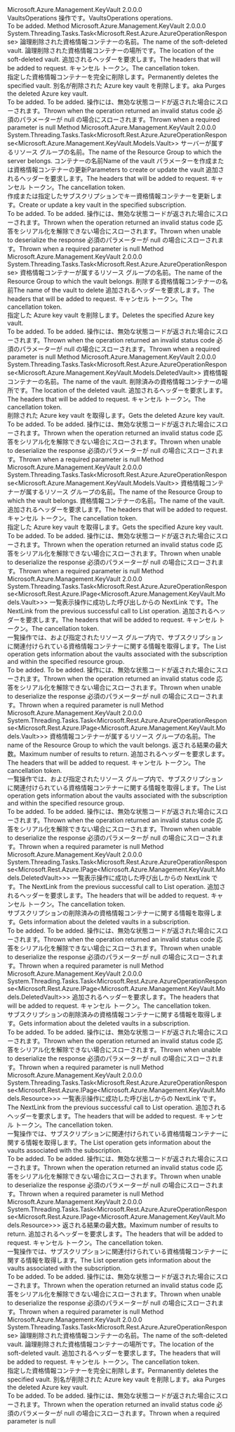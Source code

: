 <Type Name="IVaultsOperations" FullName="Microsoft.Azure.Management.KeyVault.IVaultsOperations">
  <TypeSignature Language="C#" Value="public interface IVaultsOperations" />
  <TypeSignature Language="ILAsm" Value=".class public interface auto ansi abstract IVaultsOperations" />
  <TypeSignature Language="DocId" Value="T:Microsoft.Azure.Management.KeyVault.IVaultsOperations" />
  <TypeSignature Language="VB.NET" Value="Public Interface IVaultsOperations" />
  <TypeSignature Language="F#" Value="type IVaultsOperations = interface" />
  <AssemblyInfo>
    <AssemblyName>Microsoft.Azure.Management.KeyVault</AssemblyName>
    <AssemblyVersion>2.0.0.0</AssemblyVersion>
  </AssemblyInfo>
  <Interfaces />
  <Docs>
    <summary>
            <span data-ttu-id="67303-101">VaultsOperations 操作です。</span><span class="sxs-lookup"><span data-stu-id="67303-101">VaultsOperations operations.</span></span>
            </summary>
    <remarks>To be added.</remarks>
  </Docs>
  <Members>
    <Member MemberName="BeginPurgeDeletedWithHttpMessagesAsync">
      <MemberSignature Language="C#" Value="public System.Threading.Tasks.Task&lt;Microsoft.Rest.Azure.AzureOperationResponse&gt; BeginPurgeDeletedWithHttpMessagesAsync (string vaultName, string location, System.Collections.Generic.Dictionary&lt;string,System.Collections.Generic.List&lt;string&gt;&gt; customHeaders = null, System.Threading.CancellationToken cancellationToken = null);" />
      <MemberSignature Language="ILAsm" Value=".method public hidebysig newslot virtual instance class System.Threading.Tasks.Task`1&lt;class Microsoft.Rest.Azure.AzureOperationResponse&gt; BeginPurgeDeletedWithHttpMessagesAsync(string vaultName, string location, class System.Collections.Generic.Dictionary`2&lt;string, class System.Collections.Generic.List`1&lt;string&gt;&gt; customHeaders, valuetype System.Threading.CancellationToken cancellationToken) cil managed" />
      <MemberSignature Language="DocId" Value="M:Microsoft.Azure.Management.KeyVault.IVaultsOperations.BeginPurgeDeletedWithHttpMessagesAsync(System.String,System.String,System.Collections.Generic.Dictionary{System.String,System.Collections.Generic.List{System.String}},System.Threading.CancellationToken)" />
      <MemberSignature Language="F#" Value="abstract member BeginPurgeDeletedWithHttpMessagesAsync : string * string * System.Collections.Generic.Dictionary&lt;string, System.Collections.Generic.List&lt;string&gt;&gt; * System.Threading.CancellationToken -&gt; System.Threading.Tasks.Task&lt;Microsoft.Rest.Azure.AzureOperationResponse&gt;" Usage="iVaultsOperations.BeginPurgeDeletedWithHttpMessagesAsync (vaultName, location, customHeaders, cancellationToken)" />
      <MemberType>Method</MemberType>
      <AssemblyInfo>
        <AssemblyName>Microsoft.Azure.Management.KeyVault</AssemblyName>
        <AssemblyVersion>2.0.0.0</AssemblyVersion>
      </AssemblyInfo>
      <ReturnValue>
        <ReturnType>System.Threading.Tasks.Task&lt;Microsoft.Rest.Azure.AzureOperationResponse&gt;</ReturnType>
      </ReturnValue>
      <Parameters>
        <Parameter Name="vaultName" Type="System.String" />
        <Parameter Name="location" Type="System.String" />
        <Parameter Name="customHeaders" Type="System.Collections.Generic.Dictionary&lt;System.String,System.Collections.Generic.List&lt;System.String&gt;&gt;" />
        <Parameter Name="cancellationToken" Type="System.Threading.CancellationToken" />
      </Parameters>
      <Docs>
        <param name="vaultName">
            <span data-ttu-id="67303-102">論理削除された資格情報コンテナーの名前。</span><span class="sxs-lookup"><span data-stu-id="67303-102">The name of the soft-deleted vault.</span></span>
            </param>
        <param name="location">
            <span data-ttu-id="67303-103">論理削除された資格情報コンテナーの場所です。</span><span class="sxs-lookup"><span data-stu-id="67303-103">The location of the soft-deleted vault.</span></span>
            </param>
        <param name="customHeaders">
            <span data-ttu-id="67303-104">追加されるヘッダーを要求します。</span><span class="sxs-lookup"><span data-stu-id="67303-104">The headers that will be added to request.</span></span>
            </param>
        <param name="cancellationToken">
            <span data-ttu-id="67303-105">キャンセル トークン。</span><span class="sxs-lookup"><span data-stu-id="67303-105">The cancellation token.</span></span>
            </param>
        <summary>
            <span data-ttu-id="67303-106">指定した資格情報コンテナーを完全に削除します。</span><span class="sxs-lookup"><span data-stu-id="67303-106">Permanently deletes the specified vault.</span></span> <span data-ttu-id="67303-107">別名が削除された Azure key vault を削除します。</span><span class="sxs-lookup"><span data-stu-id="67303-107">aka Purges the deleted Azure key vault.</span></span>
            </summary>
        <returns>To be added.</returns>
        <remarks>To be added.</remarks>
        <exception cref="T:Microsoft.Rest.Azure.CloudException">
            <span data-ttu-id="67303-108">操作には、無効な状態コードが返された場合にスローされます。</span><span class="sxs-lookup"><span data-stu-id="67303-108">Thrown when the operation returned an invalid status code</span></span>
            </exception>
        <exception cref="T:Microsoft.Rest.ValidationException">
            <span data-ttu-id="67303-109">必須のパラメーターが null の場合にスローされます。</span><span class="sxs-lookup"><span data-stu-id="67303-109">Thrown when a required parameter is null</span></span>
            </exception>
      </Docs>
    </Member>
    <Member MemberName="CreateOrUpdateWithHttpMessagesAsync">
      <MemberSignature Language="C#" Value="public System.Threading.Tasks.Task&lt;Microsoft.Rest.Azure.AzureOperationResponse&lt;Microsoft.Azure.Management.KeyVault.Models.Vault&gt;&gt; CreateOrUpdateWithHttpMessagesAsync (string resourceGroupName, string vaultName, Microsoft.Azure.Management.KeyVault.Models.VaultCreateOrUpdateParameters parameters, System.Collections.Generic.Dictionary&lt;string,System.Collections.Generic.List&lt;string&gt;&gt; customHeaders = null, System.Threading.CancellationToken cancellationToken = null);" />
      <MemberSignature Language="ILAsm" Value=".method public hidebysig newslot virtual instance class System.Threading.Tasks.Task`1&lt;class Microsoft.Rest.Azure.AzureOperationResponse`1&lt;class Microsoft.Azure.Management.KeyVault.Models.Vault&gt;&gt; CreateOrUpdateWithHttpMessagesAsync(string resourceGroupName, string vaultName, class Microsoft.Azure.Management.KeyVault.Models.VaultCreateOrUpdateParameters parameters, class System.Collections.Generic.Dictionary`2&lt;string, class System.Collections.Generic.List`1&lt;string&gt;&gt; customHeaders, valuetype System.Threading.CancellationToken cancellationToken) cil managed" />
      <MemberSignature Language="DocId" Value="M:Microsoft.Azure.Management.KeyVault.IVaultsOperations.CreateOrUpdateWithHttpMessagesAsync(System.String,System.String,Microsoft.Azure.Management.KeyVault.Models.VaultCreateOrUpdateParameters,System.Collections.Generic.Dictionary{System.String,System.Collections.Generic.List{System.String}},System.Threading.CancellationToken)" />
      <MemberSignature Language="F#" Value="abstract member CreateOrUpdateWithHttpMessagesAsync : string * string * Microsoft.Azure.Management.KeyVault.Models.VaultCreateOrUpdateParameters * System.Collections.Generic.Dictionary&lt;string, System.Collections.Generic.List&lt;string&gt;&gt; * System.Threading.CancellationToken -&gt; System.Threading.Tasks.Task&lt;Microsoft.Rest.Azure.AzureOperationResponse&lt;Microsoft.Azure.Management.KeyVault.Models.Vault&gt;&gt;" Usage="iVaultsOperations.CreateOrUpdateWithHttpMessagesAsync (resourceGroupName, vaultName, parameters, customHeaders, cancellationToken)" />
      <MemberType>Method</MemberType>
      <AssemblyInfo>
        <AssemblyName>Microsoft.Azure.Management.KeyVault</AssemblyName>
        <AssemblyVersion>2.0.0.0</AssemblyVersion>
      </AssemblyInfo>
      <ReturnValue>
        <ReturnType>System.Threading.Tasks.Task&lt;Microsoft.Rest.Azure.AzureOperationResponse&lt;Microsoft.Azure.Management.KeyVault.Models.Vault&gt;&gt;</ReturnType>
      </ReturnValue>
      <Parameters>
        <Parameter Name="resourceGroupName" Type="System.String" />
        <Parameter Name="vaultName" Type="System.String" />
        <Parameter Name="parameters" Type="Microsoft.Azure.Management.KeyVault.Models.VaultCreateOrUpdateParameters" />
        <Parameter Name="customHeaders" Type="System.Collections.Generic.Dictionary&lt;System.String,System.Collections.Generic.List&lt;System.String&gt;&gt;" />
        <Parameter Name="cancellationToken" Type="System.Threading.CancellationToken" />
      </Parameters>
      <Docs>
        <param name="resourceGroupName">
            <span data-ttu-id="67303-110">サーバーが属するリソース グループの名前。</span><span class="sxs-lookup"><span data-stu-id="67303-110">The name of the Resource Group to which the server belongs.</span></span>
            </param>
        <param name="vaultName">
            <span data-ttu-id="67303-111">コンテナーの名前</span><span class="sxs-lookup"><span data-stu-id="67303-111">Name of the vault</span></span>
            </param>
        <param name="parameters">
            <span data-ttu-id="67303-112">パラメーターを作成または資格情報コンテナーの更新</span><span class="sxs-lookup"><span data-stu-id="67303-112">Parameters to create or update the vault</span></span>
            </param>
        <param name="customHeaders">
            <span data-ttu-id="67303-113">追加されるヘッダーを要求します。</span><span class="sxs-lookup"><span data-stu-id="67303-113">The headers that will be added to request.</span></span>
            </param>
        <param name="cancellationToken">
            <span data-ttu-id="67303-114">キャンセル トークン。</span><span class="sxs-lookup"><span data-stu-id="67303-114">The cancellation token.</span></span>
            </param>
        <summary>
            <span data-ttu-id="67303-115">作成または指定したサブスクリプションでキー資格情報コンテナーを更新します。</span><span class="sxs-lookup"><span data-stu-id="67303-115">Create or update a key vault in the specified subscription.</span></span>
            </summary>
        <returns>To be added.</returns>
        <remarks>To be added.</remarks>
        <exception cref="T:Microsoft.Rest.Azure.CloudException">
            <span data-ttu-id="67303-116">操作には、無効な状態コードが返された場合にスローされます。</span><span class="sxs-lookup"><span data-stu-id="67303-116">Thrown when the operation returned an invalid status code</span></span>
            </exception>
        <exception cref="T:Microsoft.Rest.SerializationException">
            <span data-ttu-id="67303-117">応答をシリアル化を解除できない場合にスローされます。</span><span class="sxs-lookup"><span data-stu-id="67303-117">Thrown when unable to deserialize the response</span></span>
            </exception>
        <exception cref="T:Microsoft.Rest.ValidationException">
            <span data-ttu-id="67303-118">必須のパラメーターが null の場合にスローされます。</span><span class="sxs-lookup"><span data-stu-id="67303-118">Thrown when a required parameter is null</span></span>
            </exception>
      </Docs>
    </Member>
    <Member MemberName="DeleteWithHttpMessagesAsync">
      <MemberSignature Language="C#" Value="public System.Threading.Tasks.Task&lt;Microsoft.Rest.Azure.AzureOperationResponse&gt; DeleteWithHttpMessagesAsync (string resourceGroupName, string vaultName, System.Collections.Generic.Dictionary&lt;string,System.Collections.Generic.List&lt;string&gt;&gt; customHeaders = null, System.Threading.CancellationToken cancellationToken = null);" />
      <MemberSignature Language="ILAsm" Value=".method public hidebysig newslot virtual instance class System.Threading.Tasks.Task`1&lt;class Microsoft.Rest.Azure.AzureOperationResponse&gt; DeleteWithHttpMessagesAsync(string resourceGroupName, string vaultName, class System.Collections.Generic.Dictionary`2&lt;string, class System.Collections.Generic.List`1&lt;string&gt;&gt; customHeaders, valuetype System.Threading.CancellationToken cancellationToken) cil managed" />
      <MemberSignature Language="DocId" Value="M:Microsoft.Azure.Management.KeyVault.IVaultsOperations.DeleteWithHttpMessagesAsync(System.String,System.String,System.Collections.Generic.Dictionary{System.String,System.Collections.Generic.List{System.String}},System.Threading.CancellationToken)" />
      <MemberSignature Language="F#" Value="abstract member DeleteWithHttpMessagesAsync : string * string * System.Collections.Generic.Dictionary&lt;string, System.Collections.Generic.List&lt;string&gt;&gt; * System.Threading.CancellationToken -&gt; System.Threading.Tasks.Task&lt;Microsoft.Rest.Azure.AzureOperationResponse&gt;" Usage="iVaultsOperations.DeleteWithHttpMessagesAsync (resourceGroupName, vaultName, customHeaders, cancellationToken)" />
      <MemberType>Method</MemberType>
      <AssemblyInfo>
        <AssemblyName>Microsoft.Azure.Management.KeyVault</AssemblyName>
        <AssemblyVersion>2.0.0.0</AssemblyVersion>
      </AssemblyInfo>
      <ReturnValue>
        <ReturnType>System.Threading.Tasks.Task&lt;Microsoft.Rest.Azure.AzureOperationResponse&gt;</ReturnType>
      </ReturnValue>
      <Parameters>
        <Parameter Name="resourceGroupName" Type="System.String" />
        <Parameter Name="vaultName" Type="System.String" />
        <Parameter Name="customHeaders" Type="System.Collections.Generic.Dictionary&lt;System.String,System.Collections.Generic.List&lt;System.String&gt;&gt;" />
        <Parameter Name="cancellationToken" Type="System.Threading.CancellationToken" />
      </Parameters>
      <Docs>
        <param name="resourceGroupName">
            <span data-ttu-id="67303-119">資格情報コンテナーが属するリソース グループの名前。</span><span class="sxs-lookup"><span data-stu-id="67303-119">The name of the Resource Group to which the vault belongs.</span></span>
            </param>
        <param name="vaultName">
            <span data-ttu-id="67303-120">削除する資格情報コンテナーの名前</span><span class="sxs-lookup"><span data-stu-id="67303-120">The name of the vault to delete</span></span>
            </param>
        <param name="customHeaders">
            <span data-ttu-id="67303-121">追加されるヘッダーを要求します。</span><span class="sxs-lookup"><span data-stu-id="67303-121">The headers that will be added to request.</span></span>
            </param>
        <param name="cancellationToken">
            <span data-ttu-id="67303-122">キャンセル トークン。</span><span class="sxs-lookup"><span data-stu-id="67303-122">The cancellation token.</span></span>
            </param>
        <summary>
            <span data-ttu-id="67303-123">指定した Azure key vault を削除します。</span><span class="sxs-lookup"><span data-stu-id="67303-123">Deletes the specified Azure key vault.</span></span>
            </summary>
        <returns>To be added.</returns>
        <remarks>To be added.</remarks>
        <exception cref="T:Microsoft.Rest.Azure.CloudException">
            <span data-ttu-id="67303-124">操作には、無効な状態コードが返された場合にスローされます。</span><span class="sxs-lookup"><span data-stu-id="67303-124">Thrown when the operation returned an invalid status code</span></span>
            </exception>
        <exception cref="T:Microsoft.Rest.ValidationException">
            <span data-ttu-id="67303-125">必須のパラメーターが null の場合にスローされます。</span><span class="sxs-lookup"><span data-stu-id="67303-125">Thrown when a required parameter is null</span></span>
            </exception>
      </Docs>
    </Member>
    <Member MemberName="GetDeletedWithHttpMessagesAsync">
      <MemberSignature Language="C#" Value="public System.Threading.Tasks.Task&lt;Microsoft.Rest.Azure.AzureOperationResponse&lt;Microsoft.Azure.Management.KeyVault.Models.DeletedVault&gt;&gt; GetDeletedWithHttpMessagesAsync (string vaultName, string location, System.Collections.Generic.Dictionary&lt;string,System.Collections.Generic.List&lt;string&gt;&gt; customHeaders = null, System.Threading.CancellationToken cancellationToken = null);" />
      <MemberSignature Language="ILAsm" Value=".method public hidebysig newslot virtual instance class System.Threading.Tasks.Task`1&lt;class Microsoft.Rest.Azure.AzureOperationResponse`1&lt;class Microsoft.Azure.Management.KeyVault.Models.DeletedVault&gt;&gt; GetDeletedWithHttpMessagesAsync(string vaultName, string location, class System.Collections.Generic.Dictionary`2&lt;string, class System.Collections.Generic.List`1&lt;string&gt;&gt; customHeaders, valuetype System.Threading.CancellationToken cancellationToken) cil managed" />
      <MemberSignature Language="DocId" Value="M:Microsoft.Azure.Management.KeyVault.IVaultsOperations.GetDeletedWithHttpMessagesAsync(System.String,System.String,System.Collections.Generic.Dictionary{System.String,System.Collections.Generic.List{System.String}},System.Threading.CancellationToken)" />
      <MemberSignature Language="F#" Value="abstract member GetDeletedWithHttpMessagesAsync : string * string * System.Collections.Generic.Dictionary&lt;string, System.Collections.Generic.List&lt;string&gt;&gt; * System.Threading.CancellationToken -&gt; System.Threading.Tasks.Task&lt;Microsoft.Rest.Azure.AzureOperationResponse&lt;Microsoft.Azure.Management.KeyVault.Models.DeletedVault&gt;&gt;" Usage="iVaultsOperations.GetDeletedWithHttpMessagesAsync (vaultName, location, customHeaders, cancellationToken)" />
      <MemberType>Method</MemberType>
      <AssemblyInfo>
        <AssemblyName>Microsoft.Azure.Management.KeyVault</AssemblyName>
        <AssemblyVersion>2.0.0.0</AssemblyVersion>
      </AssemblyInfo>
      <ReturnValue>
        <ReturnType>System.Threading.Tasks.Task&lt;Microsoft.Rest.Azure.AzureOperationResponse&lt;Microsoft.Azure.Management.KeyVault.Models.DeletedVault&gt;&gt;</ReturnType>
      </ReturnValue>
      <Parameters>
        <Parameter Name="vaultName" Type="System.String" />
        <Parameter Name="location" Type="System.String" />
        <Parameter Name="customHeaders" Type="System.Collections.Generic.Dictionary&lt;System.String,System.Collections.Generic.List&lt;System.String&gt;&gt;" />
        <Parameter Name="cancellationToken" Type="System.Threading.CancellationToken" />
      </Parameters>
      <Docs>
        <param name="vaultName">
            <span data-ttu-id="67303-126">資格情報コンテナーの名前。</span><span class="sxs-lookup"><span data-stu-id="67303-126">The name of the vault.</span></span>
            </param>
        <param name="location">
            <span data-ttu-id="67303-127">削除済みの資格情報コンテナーの場所です。</span><span class="sxs-lookup"><span data-stu-id="67303-127">The location of the deleted vault.</span></span>
            </param>
        <param name="customHeaders">
            <span data-ttu-id="67303-128">追加されるヘッダーを要求します。</span><span class="sxs-lookup"><span data-stu-id="67303-128">The headers that will be added to request.</span></span>
            </param>
        <param name="cancellationToken">
            <span data-ttu-id="67303-129">キャンセル トークン。</span><span class="sxs-lookup"><span data-stu-id="67303-129">The cancellation token.</span></span>
            </param>
        <summary>
            <span data-ttu-id="67303-130">削除された Azure key vault を取得します。</span><span class="sxs-lookup"><span data-stu-id="67303-130">Gets the deleted Azure key vault.</span></span>
            </summary>
        <returns>To be added.</returns>
        <remarks>To be added.</remarks>
        <exception cref="T:Microsoft.Rest.Azure.CloudException">
            <span data-ttu-id="67303-131">操作には、無効な状態コードが返された場合にスローされます。</span><span class="sxs-lookup"><span data-stu-id="67303-131">Thrown when the operation returned an invalid status code</span></span>
            </exception>
        <exception cref="T:Microsoft.Rest.SerializationException">
            <span data-ttu-id="67303-132">応答をシリアル化を解除できない場合にスローされます。</span><span class="sxs-lookup"><span data-stu-id="67303-132">Thrown when unable to deserialize the response</span></span>
            </exception>
        <exception cref="T:Microsoft.Rest.ValidationException">
            <span data-ttu-id="67303-133">必須のパラメーターが null の場合にスローされます。</span><span class="sxs-lookup"><span data-stu-id="67303-133">Thrown when a required parameter is null</span></span>
            </exception>
      </Docs>
    </Member>
    <Member MemberName="GetWithHttpMessagesAsync">
      <MemberSignature Language="C#" Value="public System.Threading.Tasks.Task&lt;Microsoft.Rest.Azure.AzureOperationResponse&lt;Microsoft.Azure.Management.KeyVault.Models.Vault&gt;&gt; GetWithHttpMessagesAsync (string resourceGroupName, string vaultName, System.Collections.Generic.Dictionary&lt;string,System.Collections.Generic.List&lt;string&gt;&gt; customHeaders = null, System.Threading.CancellationToken cancellationToken = null);" />
      <MemberSignature Language="ILAsm" Value=".method public hidebysig newslot virtual instance class System.Threading.Tasks.Task`1&lt;class Microsoft.Rest.Azure.AzureOperationResponse`1&lt;class Microsoft.Azure.Management.KeyVault.Models.Vault&gt;&gt; GetWithHttpMessagesAsync(string resourceGroupName, string vaultName, class System.Collections.Generic.Dictionary`2&lt;string, class System.Collections.Generic.List`1&lt;string&gt;&gt; customHeaders, valuetype System.Threading.CancellationToken cancellationToken) cil managed" />
      <MemberSignature Language="DocId" Value="M:Microsoft.Azure.Management.KeyVault.IVaultsOperations.GetWithHttpMessagesAsync(System.String,System.String,System.Collections.Generic.Dictionary{System.String,System.Collections.Generic.List{System.String}},System.Threading.CancellationToken)" />
      <MemberSignature Language="F#" Value="abstract member GetWithHttpMessagesAsync : string * string * System.Collections.Generic.Dictionary&lt;string, System.Collections.Generic.List&lt;string&gt;&gt; * System.Threading.CancellationToken -&gt; System.Threading.Tasks.Task&lt;Microsoft.Rest.Azure.AzureOperationResponse&lt;Microsoft.Azure.Management.KeyVault.Models.Vault&gt;&gt;" Usage="iVaultsOperations.GetWithHttpMessagesAsync (resourceGroupName, vaultName, customHeaders, cancellationToken)" />
      <MemberType>Method</MemberType>
      <AssemblyInfo>
        <AssemblyName>Microsoft.Azure.Management.KeyVault</AssemblyName>
        <AssemblyVersion>2.0.0.0</AssemblyVersion>
      </AssemblyInfo>
      <ReturnValue>
        <ReturnType>System.Threading.Tasks.Task&lt;Microsoft.Rest.Azure.AzureOperationResponse&lt;Microsoft.Azure.Management.KeyVault.Models.Vault&gt;&gt;</ReturnType>
      </ReturnValue>
      <Parameters>
        <Parameter Name="resourceGroupName" Type="System.String" />
        <Parameter Name="vaultName" Type="System.String" />
        <Parameter Name="customHeaders" Type="System.Collections.Generic.Dictionary&lt;System.String,System.Collections.Generic.List&lt;System.String&gt;&gt;" />
        <Parameter Name="cancellationToken" Type="System.Threading.CancellationToken" />
      </Parameters>
      <Docs>
        <param name="resourceGroupName">
            <span data-ttu-id="67303-134">資格情報コンテナーが属するリソース グループの名前。</span><span class="sxs-lookup"><span data-stu-id="67303-134">The name of the Resource Group to which the vault belongs.</span></span>
            </param>
        <param name="vaultName">
            <span data-ttu-id="67303-135">資格情報コンテナーの名前。</span><span class="sxs-lookup"><span data-stu-id="67303-135">The name of the vault.</span></span>
            </param>
        <param name="customHeaders">
            <span data-ttu-id="67303-136">追加されるヘッダーを要求します。</span><span class="sxs-lookup"><span data-stu-id="67303-136">The headers that will be added to request.</span></span>
            </param>
        <param name="cancellationToken">
            <span data-ttu-id="67303-137">キャンセル トークン。</span><span class="sxs-lookup"><span data-stu-id="67303-137">The cancellation token.</span></span>
            </param>
        <summary>
            <span data-ttu-id="67303-138">指定した Azure key vault を取得します。</span><span class="sxs-lookup"><span data-stu-id="67303-138">Gets the specified Azure key vault.</span></span>
            </summary>
        <returns>To be added.</returns>
        <remarks>To be added.</remarks>
        <exception cref="T:Microsoft.Rest.Azure.CloudException">
            <span data-ttu-id="67303-139">操作には、無効な状態コードが返された場合にスローされます。</span><span class="sxs-lookup"><span data-stu-id="67303-139">Thrown when the operation returned an invalid status code</span></span>
            </exception>
        <exception cref="T:Microsoft.Rest.SerializationException">
            <span data-ttu-id="67303-140">応答をシリアル化を解除できない場合にスローされます。</span><span class="sxs-lookup"><span data-stu-id="67303-140">Thrown when unable to deserialize the response</span></span>
            </exception>
        <exception cref="T:Microsoft.Rest.ValidationException">
            <span data-ttu-id="67303-141">必須のパラメーターが null の場合にスローされます。</span><span class="sxs-lookup"><span data-stu-id="67303-141">Thrown when a required parameter is null</span></span>
            </exception>
      </Docs>
    </Member>
    <Member MemberName="ListByResourceGroupNextWithHttpMessagesAsync">
      <MemberSignature Language="C#" Value="public System.Threading.Tasks.Task&lt;Microsoft.Rest.Azure.AzureOperationResponse&lt;Microsoft.Rest.Azure.IPage&lt;Microsoft.Azure.Management.KeyVault.Models.Vault&gt;&gt;&gt; ListByResourceGroupNextWithHttpMessagesAsync (string nextPageLink, System.Collections.Generic.Dictionary&lt;string,System.Collections.Generic.List&lt;string&gt;&gt; customHeaders = null, System.Threading.CancellationToken cancellationToken = null);" />
      <MemberSignature Language="ILAsm" Value=".method public hidebysig newslot virtual instance class System.Threading.Tasks.Task`1&lt;class Microsoft.Rest.Azure.AzureOperationResponse`1&lt;class Microsoft.Rest.Azure.IPage`1&lt;class Microsoft.Azure.Management.KeyVault.Models.Vault&gt;&gt;&gt; ListByResourceGroupNextWithHttpMessagesAsync(string nextPageLink, class System.Collections.Generic.Dictionary`2&lt;string, class System.Collections.Generic.List`1&lt;string&gt;&gt; customHeaders, valuetype System.Threading.CancellationToken cancellationToken) cil managed" />
      <MemberSignature Language="DocId" Value="M:Microsoft.Azure.Management.KeyVault.IVaultsOperations.ListByResourceGroupNextWithHttpMessagesAsync(System.String,System.Collections.Generic.Dictionary{System.String,System.Collections.Generic.List{System.String}},System.Threading.CancellationToken)" />
      <MemberSignature Language="F#" Value="abstract member ListByResourceGroupNextWithHttpMessagesAsync : string * System.Collections.Generic.Dictionary&lt;string, System.Collections.Generic.List&lt;string&gt;&gt; * System.Threading.CancellationToken -&gt; System.Threading.Tasks.Task&lt;Microsoft.Rest.Azure.AzureOperationResponse&lt;Microsoft.Rest.Azure.IPage&lt;Microsoft.Azure.Management.KeyVault.Models.Vault&gt;&gt;&gt;" Usage="iVaultsOperations.ListByResourceGroupNextWithHttpMessagesAsync (nextPageLink, customHeaders, cancellationToken)" />
      <MemberType>Method</MemberType>
      <AssemblyInfo>
        <AssemblyName>Microsoft.Azure.Management.KeyVault</AssemblyName>
        <AssemblyVersion>2.0.0.0</AssemblyVersion>
      </AssemblyInfo>
      <ReturnValue>
        <ReturnType>System.Threading.Tasks.Task&lt;Microsoft.Rest.Azure.AzureOperationResponse&lt;Microsoft.Rest.Azure.IPage&lt;Microsoft.Azure.Management.KeyVault.Models.Vault&gt;&gt;&gt;</ReturnType>
      </ReturnValue>
      <Parameters>
        <Parameter Name="nextPageLink" Type="System.String" />
        <Parameter Name="customHeaders" Type="System.Collections.Generic.Dictionary&lt;System.String,System.Collections.Generic.List&lt;System.String&gt;&gt;" />
        <Parameter Name="cancellationToken" Type="System.Threading.CancellationToken" />
      </Parameters>
      <Docs>
        <param name="nextPageLink">
            <span data-ttu-id="67303-142">一覧表示操作に成功した呼び出しからの NextLink です。</span><span class="sxs-lookup"><span data-stu-id="67303-142">The NextLink from the previous successful call to List operation.</span></span>
            </param>
        <param name="customHeaders">
            <span data-ttu-id="67303-143">追加されるヘッダーを要求します。</span><span class="sxs-lookup"><span data-stu-id="67303-143">The headers that will be added to request.</span></span>
            </param>
        <param name="cancellationToken">
            <span data-ttu-id="67303-144">キャンセル トークン。</span><span class="sxs-lookup"><span data-stu-id="67303-144">The cancellation token.</span></span>
            </param>
        <summary>
            <span data-ttu-id="67303-145">一覧操作では、および指定されたリソース グループ内で、サブスクリプションに関連付けられている資格情報コンテナーに関する情報を取得します。</span><span class="sxs-lookup"><span data-stu-id="67303-145">The List operation gets information about the vaults associated with the subscription and within the specified resource group.</span></span>
            </summary>
        <returns>To be added.</returns>
        <remarks>To be added.</remarks>
        <exception cref="T:Microsoft.Rest.Azure.CloudException">
            <span data-ttu-id="67303-146">操作には、無効な状態コードが返された場合にスローされます。</span><span class="sxs-lookup"><span data-stu-id="67303-146">Thrown when the operation returned an invalid status code</span></span>
            </exception>
        <exception cref="T:Microsoft.Rest.SerializationException">
            <span data-ttu-id="67303-147">応答をシリアル化を解除できない場合にスローされます。</span><span class="sxs-lookup"><span data-stu-id="67303-147">Thrown when unable to deserialize the response</span></span>
            </exception>
        <exception cref="T:Microsoft.Rest.ValidationException">
            <span data-ttu-id="67303-148">必須のパラメーターが null の場合にスローされます。</span><span class="sxs-lookup"><span data-stu-id="67303-148">Thrown when a required parameter is null</span></span>
            </exception>
      </Docs>
    </Member>
    <Member MemberName="ListByResourceGroupWithHttpMessagesAsync">
      <MemberSignature Language="C#" Value="public System.Threading.Tasks.Task&lt;Microsoft.Rest.Azure.AzureOperationResponse&lt;Microsoft.Rest.Azure.IPage&lt;Microsoft.Azure.Management.KeyVault.Models.Vault&gt;&gt;&gt; ListByResourceGroupWithHttpMessagesAsync (string resourceGroupName, Nullable&lt;int&gt; top = null, System.Collections.Generic.Dictionary&lt;string,System.Collections.Generic.List&lt;string&gt;&gt; customHeaders = null, System.Threading.CancellationToken cancellationToken = null);" />
      <MemberSignature Language="ILAsm" Value=".method public hidebysig newslot virtual instance class System.Threading.Tasks.Task`1&lt;class Microsoft.Rest.Azure.AzureOperationResponse`1&lt;class Microsoft.Rest.Azure.IPage`1&lt;class Microsoft.Azure.Management.KeyVault.Models.Vault&gt;&gt;&gt; ListByResourceGroupWithHttpMessagesAsync(string resourceGroupName, valuetype System.Nullable`1&lt;int32&gt; top, class System.Collections.Generic.Dictionary`2&lt;string, class System.Collections.Generic.List`1&lt;string&gt;&gt; customHeaders, valuetype System.Threading.CancellationToken cancellationToken) cil managed" />
      <MemberSignature Language="DocId" Value="M:Microsoft.Azure.Management.KeyVault.IVaultsOperations.ListByResourceGroupWithHttpMessagesAsync(System.String,System.Nullable{System.Int32},System.Collections.Generic.Dictionary{System.String,System.Collections.Generic.List{System.String}},System.Threading.CancellationToken)" />
      <MemberSignature Language="F#" Value="abstract member ListByResourceGroupWithHttpMessagesAsync : string * Nullable&lt;int&gt; * System.Collections.Generic.Dictionary&lt;string, System.Collections.Generic.List&lt;string&gt;&gt; * System.Threading.CancellationToken -&gt; System.Threading.Tasks.Task&lt;Microsoft.Rest.Azure.AzureOperationResponse&lt;Microsoft.Rest.Azure.IPage&lt;Microsoft.Azure.Management.KeyVault.Models.Vault&gt;&gt;&gt;" Usage="iVaultsOperations.ListByResourceGroupWithHttpMessagesAsync (resourceGroupName, top, customHeaders, cancellationToken)" />
      <MemberType>Method</MemberType>
      <AssemblyInfo>
        <AssemblyName>Microsoft.Azure.Management.KeyVault</AssemblyName>
        <AssemblyVersion>2.0.0.0</AssemblyVersion>
      </AssemblyInfo>
      <ReturnValue>
        <ReturnType>System.Threading.Tasks.Task&lt;Microsoft.Rest.Azure.AzureOperationResponse&lt;Microsoft.Rest.Azure.IPage&lt;Microsoft.Azure.Management.KeyVault.Models.Vault&gt;&gt;&gt;</ReturnType>
      </ReturnValue>
      <Parameters>
        <Parameter Name="resourceGroupName" Type="System.String" />
        <Parameter Name="top" Type="System.Nullable&lt;System.Int32&gt;" />
        <Parameter Name="customHeaders" Type="System.Collections.Generic.Dictionary&lt;System.String,System.Collections.Generic.List&lt;System.String&gt;&gt;" />
        <Parameter Name="cancellationToken" Type="System.Threading.CancellationToken" />
      </Parameters>
      <Docs>
        <param name="resourceGroupName">
            <span data-ttu-id="67303-149">資格情報コンテナーが属するリソース グループの名前。</span><span class="sxs-lookup"><span data-stu-id="67303-149">The name of the Resource Group to which the vault belongs.</span></span>
            </param>
        <param name="top">
            <span data-ttu-id="67303-150">返される結果の最大数。</span><span class="sxs-lookup"><span data-stu-id="67303-150">Maximum number of results to return.</span></span>
            </param>
        <param name="customHeaders">
            <span data-ttu-id="67303-151">追加されるヘッダーを要求します。</span><span class="sxs-lookup"><span data-stu-id="67303-151">The headers that will be added to request.</span></span>
            </param>
        <param name="cancellationToken">
            <span data-ttu-id="67303-152">キャンセル トークン。</span><span class="sxs-lookup"><span data-stu-id="67303-152">The cancellation token.</span></span>
            </param>
        <summary>
            <span data-ttu-id="67303-153">一覧操作では、および指定されたリソース グループ内で、サブスクリプションに関連付けられている資格情報コンテナーに関する情報を取得します。</span><span class="sxs-lookup"><span data-stu-id="67303-153">The List operation gets information about the vaults associated with the subscription and within the specified resource group.</span></span>
            </summary>
        <returns>To be added.</returns>
        <remarks>To be added.</remarks>
        <exception cref="T:Microsoft.Rest.Azure.CloudException">
            <span data-ttu-id="67303-154">操作には、無効な状態コードが返された場合にスローされます。</span><span class="sxs-lookup"><span data-stu-id="67303-154">Thrown when the operation returned an invalid status code</span></span>
            </exception>
        <exception cref="T:Microsoft.Rest.SerializationException">
            <span data-ttu-id="67303-155">応答をシリアル化を解除できない場合にスローされます。</span><span class="sxs-lookup"><span data-stu-id="67303-155">Thrown when unable to deserialize the response</span></span>
            </exception>
        <exception cref="T:Microsoft.Rest.ValidationException">
            <span data-ttu-id="67303-156">必須のパラメーターが null の場合にスローされます。</span><span class="sxs-lookup"><span data-stu-id="67303-156">Thrown when a required parameter is null</span></span>
            </exception>
      </Docs>
    </Member>
    <Member MemberName="ListDeletedNextWithHttpMessagesAsync">
      <MemberSignature Language="C#" Value="public System.Threading.Tasks.Task&lt;Microsoft.Rest.Azure.AzureOperationResponse&lt;Microsoft.Rest.Azure.IPage&lt;Microsoft.Azure.Management.KeyVault.Models.DeletedVault&gt;&gt;&gt; ListDeletedNextWithHttpMessagesAsync (string nextPageLink, System.Collections.Generic.Dictionary&lt;string,System.Collections.Generic.List&lt;string&gt;&gt; customHeaders = null, System.Threading.CancellationToken cancellationToken = null);" />
      <MemberSignature Language="ILAsm" Value=".method public hidebysig newslot virtual instance class System.Threading.Tasks.Task`1&lt;class Microsoft.Rest.Azure.AzureOperationResponse`1&lt;class Microsoft.Rest.Azure.IPage`1&lt;class Microsoft.Azure.Management.KeyVault.Models.DeletedVault&gt;&gt;&gt; ListDeletedNextWithHttpMessagesAsync(string nextPageLink, class System.Collections.Generic.Dictionary`2&lt;string, class System.Collections.Generic.List`1&lt;string&gt;&gt; customHeaders, valuetype System.Threading.CancellationToken cancellationToken) cil managed" />
      <MemberSignature Language="DocId" Value="M:Microsoft.Azure.Management.KeyVault.IVaultsOperations.ListDeletedNextWithHttpMessagesAsync(System.String,System.Collections.Generic.Dictionary{System.String,System.Collections.Generic.List{System.String}},System.Threading.CancellationToken)" />
      <MemberSignature Language="F#" Value="abstract member ListDeletedNextWithHttpMessagesAsync : string * System.Collections.Generic.Dictionary&lt;string, System.Collections.Generic.List&lt;string&gt;&gt; * System.Threading.CancellationToken -&gt; System.Threading.Tasks.Task&lt;Microsoft.Rest.Azure.AzureOperationResponse&lt;Microsoft.Rest.Azure.IPage&lt;Microsoft.Azure.Management.KeyVault.Models.DeletedVault&gt;&gt;&gt;" Usage="iVaultsOperations.ListDeletedNextWithHttpMessagesAsync (nextPageLink, customHeaders, cancellationToken)" />
      <MemberType>Method</MemberType>
      <AssemblyInfo>
        <AssemblyName>Microsoft.Azure.Management.KeyVault</AssemblyName>
        <AssemblyVersion>2.0.0.0</AssemblyVersion>
      </AssemblyInfo>
      <ReturnValue>
        <ReturnType>System.Threading.Tasks.Task&lt;Microsoft.Rest.Azure.AzureOperationResponse&lt;Microsoft.Rest.Azure.IPage&lt;Microsoft.Azure.Management.KeyVault.Models.DeletedVault&gt;&gt;&gt;</ReturnType>
      </ReturnValue>
      <Parameters>
        <Parameter Name="nextPageLink" Type="System.String" />
        <Parameter Name="customHeaders" Type="System.Collections.Generic.Dictionary&lt;System.String,System.Collections.Generic.List&lt;System.String&gt;&gt;" />
        <Parameter Name="cancellationToken" Type="System.Threading.CancellationToken" />
      </Parameters>
      <Docs>
        <param name="nextPageLink">
            <span data-ttu-id="67303-157">一覧表示操作に成功した呼び出しからの NextLink です。</span><span class="sxs-lookup"><span data-stu-id="67303-157">The NextLink from the previous successful call to List operation.</span></span>
            </param>
        <param name="customHeaders">
            <span data-ttu-id="67303-158">追加されるヘッダーを要求します。</span><span class="sxs-lookup"><span data-stu-id="67303-158">The headers that will be added to request.</span></span>
            </param>
        <param name="cancellationToken">
            <span data-ttu-id="67303-159">キャンセル トークン。</span><span class="sxs-lookup"><span data-stu-id="67303-159">The cancellation token.</span></span>
            </param>
        <summary>
            <span data-ttu-id="67303-160">サブスクリプションの削除済みの資格情報コンテナーに関する情報を取得します。</span><span class="sxs-lookup"><span data-stu-id="67303-160">Gets information about the deleted vaults in a subscription.</span></span>
            </summary>
        <returns>To be added.</returns>
        <remarks>To be added.</remarks>
        <exception cref="T:Microsoft.Rest.Azure.CloudException">
            <span data-ttu-id="67303-161">操作には、無効な状態コードが返された場合にスローされます。</span><span class="sxs-lookup"><span data-stu-id="67303-161">Thrown when the operation returned an invalid status code</span></span>
            </exception>
        <exception cref="T:Microsoft.Rest.SerializationException">
            <span data-ttu-id="67303-162">応答をシリアル化を解除できない場合にスローされます。</span><span class="sxs-lookup"><span data-stu-id="67303-162">Thrown when unable to deserialize the response</span></span>
            </exception>
        <exception cref="T:Microsoft.Rest.ValidationException">
            <span data-ttu-id="67303-163">必須のパラメーターが null の場合にスローされます。</span><span class="sxs-lookup"><span data-stu-id="67303-163">Thrown when a required parameter is null</span></span>
            </exception>
      </Docs>
    </Member>
    <Member MemberName="ListDeletedWithHttpMessagesAsync">
      <MemberSignature Language="C#" Value="public System.Threading.Tasks.Task&lt;Microsoft.Rest.Azure.AzureOperationResponse&lt;Microsoft.Rest.Azure.IPage&lt;Microsoft.Azure.Management.KeyVault.Models.DeletedVault&gt;&gt;&gt; ListDeletedWithHttpMessagesAsync (System.Collections.Generic.Dictionary&lt;string,System.Collections.Generic.List&lt;string&gt;&gt; customHeaders = null, System.Threading.CancellationToken cancellationToken = null);" />
      <MemberSignature Language="ILAsm" Value=".method public hidebysig newslot virtual instance class System.Threading.Tasks.Task`1&lt;class Microsoft.Rest.Azure.AzureOperationResponse`1&lt;class Microsoft.Rest.Azure.IPage`1&lt;class Microsoft.Azure.Management.KeyVault.Models.DeletedVault&gt;&gt;&gt; ListDeletedWithHttpMessagesAsync(class System.Collections.Generic.Dictionary`2&lt;string, class System.Collections.Generic.List`1&lt;string&gt;&gt; customHeaders, valuetype System.Threading.CancellationToken cancellationToken) cil managed" />
      <MemberSignature Language="DocId" Value="M:Microsoft.Azure.Management.KeyVault.IVaultsOperations.ListDeletedWithHttpMessagesAsync(System.Collections.Generic.Dictionary{System.String,System.Collections.Generic.List{System.String}},System.Threading.CancellationToken)" />
      <MemberSignature Language="F#" Value="abstract member ListDeletedWithHttpMessagesAsync : System.Collections.Generic.Dictionary&lt;string, System.Collections.Generic.List&lt;string&gt;&gt; * System.Threading.CancellationToken -&gt; System.Threading.Tasks.Task&lt;Microsoft.Rest.Azure.AzureOperationResponse&lt;Microsoft.Rest.Azure.IPage&lt;Microsoft.Azure.Management.KeyVault.Models.DeletedVault&gt;&gt;&gt;" Usage="iVaultsOperations.ListDeletedWithHttpMessagesAsync (customHeaders, cancellationToken)" />
      <MemberType>Method</MemberType>
      <AssemblyInfo>
        <AssemblyName>Microsoft.Azure.Management.KeyVault</AssemblyName>
        <AssemblyVersion>2.0.0.0</AssemblyVersion>
      </AssemblyInfo>
      <ReturnValue>
        <ReturnType>System.Threading.Tasks.Task&lt;Microsoft.Rest.Azure.AzureOperationResponse&lt;Microsoft.Rest.Azure.IPage&lt;Microsoft.Azure.Management.KeyVault.Models.DeletedVault&gt;&gt;&gt;</ReturnType>
      </ReturnValue>
      <Parameters>
        <Parameter Name="customHeaders" Type="System.Collections.Generic.Dictionary&lt;System.String,System.Collections.Generic.List&lt;System.String&gt;&gt;" />
        <Parameter Name="cancellationToken" Type="System.Threading.CancellationToken" />
      </Parameters>
      <Docs>
        <param name="customHeaders">
            <span data-ttu-id="67303-164">追加されるヘッダーを要求します。</span><span class="sxs-lookup"><span data-stu-id="67303-164">The headers that will be added to request.</span></span>
            </param>
        <param name="cancellationToken">
            <span data-ttu-id="67303-165">キャンセル トークン。</span><span class="sxs-lookup"><span data-stu-id="67303-165">The cancellation token.</span></span>
            </param>
        <summary>
            <span data-ttu-id="67303-166">サブスクリプションの削除済みの資格情報コンテナーに関する情報を取得します。</span><span class="sxs-lookup"><span data-stu-id="67303-166">Gets information about the deleted vaults in a subscription.</span></span>
            </summary>
        <returns>To be added.</returns>
        <remarks>To be added.</remarks>
        <exception cref="T:Microsoft.Rest.Azure.CloudException">
            <span data-ttu-id="67303-167">操作には、無効な状態コードが返された場合にスローされます。</span><span class="sxs-lookup"><span data-stu-id="67303-167">Thrown when the operation returned an invalid status code</span></span>
            </exception>
        <exception cref="T:Microsoft.Rest.SerializationException">
            <span data-ttu-id="67303-168">応答をシリアル化を解除できない場合にスローされます。</span><span class="sxs-lookup"><span data-stu-id="67303-168">Thrown when unable to deserialize the response</span></span>
            </exception>
        <exception cref="T:Microsoft.Rest.ValidationException">
            <span data-ttu-id="67303-169">必須のパラメーターが null の場合にスローされます。</span><span class="sxs-lookup"><span data-stu-id="67303-169">Thrown when a required parameter is null</span></span>
            </exception>
      </Docs>
    </Member>
    <Member MemberName="ListNextWithHttpMessagesAsync">
      <MemberSignature Language="C#" Value="public System.Threading.Tasks.Task&lt;Microsoft.Rest.Azure.AzureOperationResponse&lt;Microsoft.Rest.Azure.IPage&lt;Microsoft.Azure.Management.KeyVault.Models.Resource&gt;&gt;&gt; ListNextWithHttpMessagesAsync (string nextPageLink, System.Collections.Generic.Dictionary&lt;string,System.Collections.Generic.List&lt;string&gt;&gt; customHeaders = null, System.Threading.CancellationToken cancellationToken = null);" />
      <MemberSignature Language="ILAsm" Value=".method public hidebysig newslot virtual instance class System.Threading.Tasks.Task`1&lt;class Microsoft.Rest.Azure.AzureOperationResponse`1&lt;class Microsoft.Rest.Azure.IPage`1&lt;class Microsoft.Azure.Management.KeyVault.Models.Resource&gt;&gt;&gt; ListNextWithHttpMessagesAsync(string nextPageLink, class System.Collections.Generic.Dictionary`2&lt;string, class System.Collections.Generic.List`1&lt;string&gt;&gt; customHeaders, valuetype System.Threading.CancellationToken cancellationToken) cil managed" />
      <MemberSignature Language="DocId" Value="M:Microsoft.Azure.Management.KeyVault.IVaultsOperations.ListNextWithHttpMessagesAsync(System.String,System.Collections.Generic.Dictionary{System.String,System.Collections.Generic.List{System.String}},System.Threading.CancellationToken)" />
      <MemberSignature Language="F#" Value="abstract member ListNextWithHttpMessagesAsync : string * System.Collections.Generic.Dictionary&lt;string, System.Collections.Generic.List&lt;string&gt;&gt; * System.Threading.CancellationToken -&gt; System.Threading.Tasks.Task&lt;Microsoft.Rest.Azure.AzureOperationResponse&lt;Microsoft.Rest.Azure.IPage&lt;Microsoft.Azure.Management.KeyVault.Models.Resource&gt;&gt;&gt;" Usage="iVaultsOperations.ListNextWithHttpMessagesAsync (nextPageLink, customHeaders, cancellationToken)" />
      <MemberType>Method</MemberType>
      <AssemblyInfo>
        <AssemblyName>Microsoft.Azure.Management.KeyVault</AssemblyName>
        <AssemblyVersion>2.0.0.0</AssemblyVersion>
      </AssemblyInfo>
      <ReturnValue>
        <ReturnType>System.Threading.Tasks.Task&lt;Microsoft.Rest.Azure.AzureOperationResponse&lt;Microsoft.Rest.Azure.IPage&lt;Microsoft.Azure.Management.KeyVault.Models.Resource&gt;&gt;&gt;</ReturnType>
      </ReturnValue>
      <Parameters>
        <Parameter Name="nextPageLink" Type="System.String" />
        <Parameter Name="customHeaders" Type="System.Collections.Generic.Dictionary&lt;System.String,System.Collections.Generic.List&lt;System.String&gt;&gt;" />
        <Parameter Name="cancellationToken" Type="System.Threading.CancellationToken" />
      </Parameters>
      <Docs>
        <param name="nextPageLink">
            <span data-ttu-id="67303-170">一覧表示操作に成功した呼び出しからの NextLink です。</span><span class="sxs-lookup"><span data-stu-id="67303-170">The NextLink from the previous successful call to List operation.</span></span>
            </param>
        <param name="customHeaders">
            <span data-ttu-id="67303-171">追加されるヘッダーを要求します。</span><span class="sxs-lookup"><span data-stu-id="67303-171">The headers that will be added to request.</span></span>
            </param>
        <param name="cancellationToken">
            <span data-ttu-id="67303-172">キャンセル トークン。</span><span class="sxs-lookup"><span data-stu-id="67303-172">The cancellation token.</span></span>
            </param>
        <summary>
            <span data-ttu-id="67303-173">一覧操作では、サブスクリプションに関連付けられている資格情報コンテナーに関する情報を取得します。</span><span class="sxs-lookup"><span data-stu-id="67303-173">The List operation gets information about the vaults associated with the subscription.</span></span>
            </summary>
        <returns>To be added.</returns>
        <remarks>To be added.</remarks>
        <exception cref="T:Microsoft.Rest.Azure.CloudException">
            <span data-ttu-id="67303-174">操作には、無効な状態コードが返された場合にスローされます。</span><span class="sxs-lookup"><span data-stu-id="67303-174">Thrown when the operation returned an invalid status code</span></span>
            </exception>
        <exception cref="T:Microsoft.Rest.SerializationException">
            <span data-ttu-id="67303-175">応答をシリアル化を解除できない場合にスローされます。</span><span class="sxs-lookup"><span data-stu-id="67303-175">Thrown when unable to deserialize the response</span></span>
            </exception>
        <exception cref="T:Microsoft.Rest.ValidationException">
            <span data-ttu-id="67303-176">必須のパラメーターが null の場合にスローされます。</span><span class="sxs-lookup"><span data-stu-id="67303-176">Thrown when a required parameter is null</span></span>
            </exception>
      </Docs>
    </Member>
    <Member MemberName="ListWithHttpMessagesAsync">
      <MemberSignature Language="C#" Value="public System.Threading.Tasks.Task&lt;Microsoft.Rest.Azure.AzureOperationResponse&lt;Microsoft.Rest.Azure.IPage&lt;Microsoft.Azure.Management.KeyVault.Models.Resource&gt;&gt;&gt; ListWithHttpMessagesAsync (Nullable&lt;int&gt; top = null, System.Collections.Generic.Dictionary&lt;string,System.Collections.Generic.List&lt;string&gt;&gt; customHeaders = null, System.Threading.CancellationToken cancellationToken = null);" />
      <MemberSignature Language="ILAsm" Value=".method public hidebysig newslot virtual instance class System.Threading.Tasks.Task`1&lt;class Microsoft.Rest.Azure.AzureOperationResponse`1&lt;class Microsoft.Rest.Azure.IPage`1&lt;class Microsoft.Azure.Management.KeyVault.Models.Resource&gt;&gt;&gt; ListWithHttpMessagesAsync(valuetype System.Nullable`1&lt;int32&gt; top, class System.Collections.Generic.Dictionary`2&lt;string, class System.Collections.Generic.List`1&lt;string&gt;&gt; customHeaders, valuetype System.Threading.CancellationToken cancellationToken) cil managed" />
      <MemberSignature Language="DocId" Value="M:Microsoft.Azure.Management.KeyVault.IVaultsOperations.ListWithHttpMessagesAsync(System.Nullable{System.Int32},System.Collections.Generic.Dictionary{System.String,System.Collections.Generic.List{System.String}},System.Threading.CancellationToken)" />
      <MemberSignature Language="F#" Value="abstract member ListWithHttpMessagesAsync : Nullable&lt;int&gt; * System.Collections.Generic.Dictionary&lt;string, System.Collections.Generic.List&lt;string&gt;&gt; * System.Threading.CancellationToken -&gt; System.Threading.Tasks.Task&lt;Microsoft.Rest.Azure.AzureOperationResponse&lt;Microsoft.Rest.Azure.IPage&lt;Microsoft.Azure.Management.KeyVault.Models.Resource&gt;&gt;&gt;" Usage="iVaultsOperations.ListWithHttpMessagesAsync (top, customHeaders, cancellationToken)" />
      <MemberType>Method</MemberType>
      <AssemblyInfo>
        <AssemblyName>Microsoft.Azure.Management.KeyVault</AssemblyName>
        <AssemblyVersion>2.0.0.0</AssemblyVersion>
      </AssemblyInfo>
      <ReturnValue>
        <ReturnType>System.Threading.Tasks.Task&lt;Microsoft.Rest.Azure.AzureOperationResponse&lt;Microsoft.Rest.Azure.IPage&lt;Microsoft.Azure.Management.KeyVault.Models.Resource&gt;&gt;&gt;</ReturnType>
      </ReturnValue>
      <Parameters>
        <Parameter Name="top" Type="System.Nullable&lt;System.Int32&gt;" />
        <Parameter Name="customHeaders" Type="System.Collections.Generic.Dictionary&lt;System.String,System.Collections.Generic.List&lt;System.String&gt;&gt;" />
        <Parameter Name="cancellationToken" Type="System.Threading.CancellationToken" />
      </Parameters>
      <Docs>
        <param name="top">
            <span data-ttu-id="67303-177">返される結果の最大数。</span><span class="sxs-lookup"><span data-stu-id="67303-177">Maximum number of results to return.</span></span>
            </param>
        <param name="customHeaders">
            <span data-ttu-id="67303-178">追加されるヘッダーを要求します。</span><span class="sxs-lookup"><span data-stu-id="67303-178">The headers that will be added to request.</span></span>
            </param>
        <param name="cancellationToken">
            <span data-ttu-id="67303-179">キャンセル トークン。</span><span class="sxs-lookup"><span data-stu-id="67303-179">The cancellation token.</span></span>
            </param>
        <summary>
            <span data-ttu-id="67303-180">一覧操作では、サブスクリプションに関連付けられている資格情報コンテナーに関する情報を取得します。</span><span class="sxs-lookup"><span data-stu-id="67303-180">The List operation gets information about the vaults associated with the subscription.</span></span>
            </summary>
        <returns>To be added.</returns>
        <remarks>To be added.</remarks>
        <exception cref="T:Microsoft.Rest.Azure.CloudException">
            <span data-ttu-id="67303-181">操作には、無効な状態コードが返された場合にスローされます。</span><span class="sxs-lookup"><span data-stu-id="67303-181">Thrown when the operation returned an invalid status code</span></span>
            </exception>
        <exception cref="T:Microsoft.Rest.SerializationException">
            <span data-ttu-id="67303-182">応答をシリアル化を解除できない場合にスローされます。</span><span class="sxs-lookup"><span data-stu-id="67303-182">Thrown when unable to deserialize the response</span></span>
            </exception>
        <exception cref="T:Microsoft.Rest.ValidationException">
            <span data-ttu-id="67303-183">必須のパラメーターが null の場合にスローされます。</span><span class="sxs-lookup"><span data-stu-id="67303-183">Thrown when a required parameter is null</span></span>
            </exception>
      </Docs>
    </Member>
    <Member MemberName="PurgeDeletedWithHttpMessagesAsync">
      <MemberSignature Language="C#" Value="public System.Threading.Tasks.Task&lt;Microsoft.Rest.Azure.AzureOperationResponse&gt; PurgeDeletedWithHttpMessagesAsync (string vaultName, string location, System.Collections.Generic.Dictionary&lt;string,System.Collections.Generic.List&lt;string&gt;&gt; customHeaders = null, System.Threading.CancellationToken cancellationToken = null);" />
      <MemberSignature Language="ILAsm" Value=".method public hidebysig newslot virtual instance class System.Threading.Tasks.Task`1&lt;class Microsoft.Rest.Azure.AzureOperationResponse&gt; PurgeDeletedWithHttpMessagesAsync(string vaultName, string location, class System.Collections.Generic.Dictionary`2&lt;string, class System.Collections.Generic.List`1&lt;string&gt;&gt; customHeaders, valuetype System.Threading.CancellationToken cancellationToken) cil managed" />
      <MemberSignature Language="DocId" Value="M:Microsoft.Azure.Management.KeyVault.IVaultsOperations.PurgeDeletedWithHttpMessagesAsync(System.String,System.String,System.Collections.Generic.Dictionary{System.String,System.Collections.Generic.List{System.String}},System.Threading.CancellationToken)" />
      <MemberSignature Language="F#" Value="abstract member PurgeDeletedWithHttpMessagesAsync : string * string * System.Collections.Generic.Dictionary&lt;string, System.Collections.Generic.List&lt;string&gt;&gt; * System.Threading.CancellationToken -&gt; System.Threading.Tasks.Task&lt;Microsoft.Rest.Azure.AzureOperationResponse&gt;" Usage="iVaultsOperations.PurgeDeletedWithHttpMessagesAsync (vaultName, location, customHeaders, cancellationToken)" />
      <MemberType>Method</MemberType>
      <AssemblyInfo>
        <AssemblyName>Microsoft.Azure.Management.KeyVault</AssemblyName>
        <AssemblyVersion>2.0.0.0</AssemblyVersion>
      </AssemblyInfo>
      <ReturnValue>
        <ReturnType>System.Threading.Tasks.Task&lt;Microsoft.Rest.Azure.AzureOperationResponse&gt;</ReturnType>
      </ReturnValue>
      <Parameters>
        <Parameter Name="vaultName" Type="System.String" />
        <Parameter Name="location" Type="System.String" />
        <Parameter Name="customHeaders" Type="System.Collections.Generic.Dictionary&lt;System.String,System.Collections.Generic.List&lt;System.String&gt;&gt;" />
        <Parameter Name="cancellationToken" Type="System.Threading.CancellationToken" />
      </Parameters>
      <Docs>
        <param name="vaultName">
            <span data-ttu-id="67303-184">論理削除された資格情報コンテナーの名前。</span><span class="sxs-lookup"><span data-stu-id="67303-184">The name of the soft-deleted vault.</span></span>
            </param>
        <param name="location">
            <span data-ttu-id="67303-185">論理削除された資格情報コンテナーの場所です。</span><span class="sxs-lookup"><span data-stu-id="67303-185">The location of the soft-deleted vault.</span></span>
            </param>
        <param name="customHeaders">
            <span data-ttu-id="67303-186">追加されるヘッダーを要求します。</span><span class="sxs-lookup"><span data-stu-id="67303-186">The headers that will be added to request.</span></span>
            </param>
        <param name="cancellationToken">
            <span data-ttu-id="67303-187">キャンセル トークン。</span><span class="sxs-lookup"><span data-stu-id="67303-187">The cancellation token.</span></span>
            </param>
        <summary>
            <span data-ttu-id="67303-188">指定した資格情報コンテナーを完全に削除します。</span><span class="sxs-lookup"><span data-stu-id="67303-188">Permanently deletes the specified vault.</span></span> <span data-ttu-id="67303-189">別名が削除された Azure key vault を削除します。</span><span class="sxs-lookup"><span data-stu-id="67303-189">aka Purges the deleted Azure key vault.</span></span>
            </summary>
        <returns>To be added.</returns>
        <remarks>To be added.</remarks>
        <exception cref="T:Microsoft.Rest.Azure.CloudException">
            <span data-ttu-id="67303-190">操作には、無効な状態コードが返された場合にスローされます。</span><span class="sxs-lookup"><span data-stu-id="67303-190">Thrown when the operation returned an invalid status code</span></span>
            </exception>
        <exception cref="T:Microsoft.Rest.ValidationException">
            <span data-ttu-id="67303-191">必須のパラメーターが null の場合にスローされます。</span><span class="sxs-lookup"><span data-stu-id="67303-191">Thrown when a required parameter is null</span></span>
            </exception>
      </Docs>
    </Member>
  </Members>
</Type>